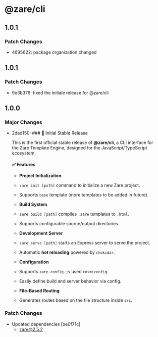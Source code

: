 # @zare/cli

## 1.0.1

### Patch Changes

- 4695622: package organization changed

## 1.0.1

### Patch Changes

- 9e3b376: fixed the initiale release for @zare/cli

## 1.0.0

### Major Changes

- 2dad150: ### 🎉 Initial Stable Release

  This is the first official stable release of **@zare/cli**, a CLI interface for the Zare Template Engine, designed for the JavaScript/TypeScript ecosystem.

  #### ✅ Features

  - **Project Initialization**

  - `zare init [path]` command to initialize a new Zare project.

  - Supports `base` template (more templates to be added in future).

  - **Build System**

  - `zare build [path]` compiles `.zare` templates to `.html`.

  - Supports configurable source/output directories.

  - **Development Server**

  - `zare serve [path]` starts an Express server to serve the project.

  - Automatic **hot reloading** powered by `chokidar`.

  - **Configuration**

  - Supports `zare.config.js` used `cosmiconfig`.

  - Easily define build and server behavior via config.

  - **File-Based Routing**

  - Generates routes based on the file structure inside `src`.

### Patch Changes

- Updated dependencies [be0f71c]
  - zare@2.5.2
